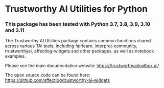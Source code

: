 # Trustworthy AI Utilities for Python

### This package has been tested with Python 3.7, 3.8, 3.9, 3.10 and 3.11

The Trustworthy AI Utilities package contains common functions shared across various TAI tools, including fairlearn, interpret-community, trustworthyai, affectlog-widgets and other packages, as well as notebook examples.

Please see the main documentation website:
https://trustworthyaitoolbox.ai/

The open source code can be found here:
https://github.com/affectlog/trustworthy-ai-widgets
